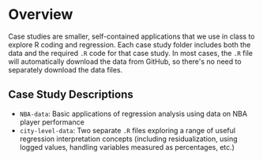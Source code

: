 # Overview

Case studies are smaller, self-contained applications that we use in class to explore R coding and regression. Each case study folder includes both the data and the required `.R` code for that case study. In most cases, the `.R` file will automatically download the data from GitHub, so there's no need to separately download the data files. 

## Case Study Descriptions

 * `NBA-data`: Basic applications of regression analysis using data on NBA player performance
 * `city-level-data`: Two separate `.R` files exploring a range of useful regression interpretation concepts (including residualization, using logged values, handling variables measured as percentages, etc.)
